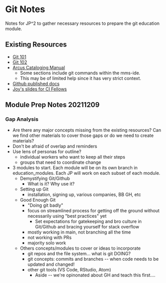 
# Git Notes


Notes for JP^2 to gather necessary resources to prepare the git education module.


## Existing Resources

* [Git 101](https://education.arcus.chop.edu/git-101/)
* [Git 102](https://education.arcus.chop.edu/git-102/)
* [Arcus Cataloging Manual](https://docs.google.com/document/d/1XVSnZSAYWpml4i5SpFtPiIl4tWWwUdkVhDYmbZDVkFc/edit#heading=h.anoqvlic7g4a)
  * Some sections include git commands within the mms-ide.
  * This may be of limited help since it has very strict context.
* [Github published docs](https://docs.github.com/en/get-started)
* [Joy's slides for CI Fellows](https://docs.google.com/presentation/d/1NPeWZzSEeE3wCynYXLzAN5WRkX63qvKX/edit#slide=id.p19)


## Module Prep Notes 20211209

### Gap Analysis

* Are there any major concepts missing from the existing resources? Can we find other materials to cover those gaps or do we need to create materials?  
* Don't be afraid of overlap and reminders
* Use lens of personas for outline?
  * individual workers who want to keep all their steps
  * groups that need to coordinate change
* 3 modules to start. Each module will be on its own branch in education_modules. Each JP will work on each subset of each module.
  * Demystifying Git/Github
    * What is it? Why use it?
  * Setting up Git
    * installation, signing up, various companies, BB GH, etc
  * Good Enough Git  
    * "Doing git badly"
    * focus on streamlined process for getting off the ground without necessarily using "best practices" yet
      * Set expectations for gatekeeping and bro culture in Git/Github and bracing yourself for stack overflow
    * mostly working in main, not branching all the time
    * not working with PRs
    * majority solo work
  * Others concepts/modules to cover or ideas to incorporate
    * git repos and the file system... what is git DOING?
    * git concepts: commits and branches -- when code needs to be updated and changed!
    * other git tools (VS Code, RStudio, Atom)
      * Aside -- we're opinonated about GH and teach this first....
